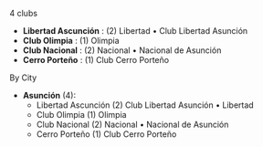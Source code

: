 4 clubs

- **Libertad Ascunción** : (2) Libertad • Club Libertad Asunción
- **Club Olimpia** : (1) Olimpia
- **Club Nacional** : (2) Nacional • Nacional de Asunción
- **Cerro Porteño** : (1) Club Cerro Porteño




By City

- **Asunción** (4): 
  - Libertad Ascunción  (2) Club Libertad Asunción • Libertad
  - Club Olimpia  (1) Olimpia
  - Club Nacional  (2) Nacional • Nacional de Asunción
  - Cerro Porteño  (1) Club Cerro Porteño


